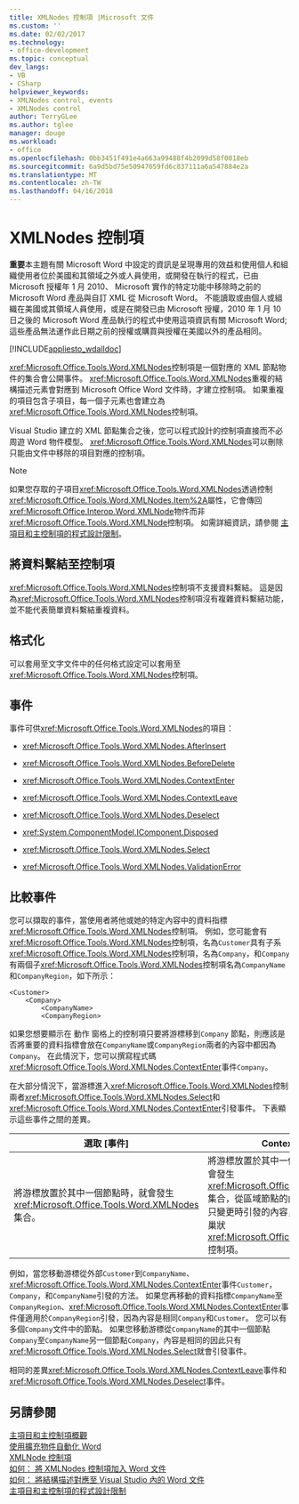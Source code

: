 ```yaml
---
title: XMLNodes 控制項 |Microsoft 文件
ms.custom: ''
ms.date: 02/02/2017
ms.technology:
- office-development
ms.topic: conceptual
dev_langs:
- VB
- CSharp
helpviewer_keywords:
- XMLNodes control, events
- XMLNodes control
author: TerryGLee
ms.author: tglee
manager: douge
ms.workload:
- office
ms.openlocfilehash: 0bb3451f491e4a663a99488f4b2099d58f0018eb
ms.sourcegitcommit: 6a9d5bd75e50947659fd6c837111a6a547884e2a
ms.translationtype: MT
ms.contentlocale: zh-TW
ms.lasthandoff: 04/16/2018
---
```

# <a name="xmlnodes-control"></a>XMLNodes 控制項
  **重要**本主題有關 Microsoft Word 中設定的資訊是呈現專用的效益和使用個人和組織使用者位於美國和其領域之外或人員使用，或開發在執行的程式，已由 Microsoft 授權年 1 月 2010、 Microsoft 實作的特定功能中移除時之前的 Microsoft Word 產品與自訂 XML 從 Microsoft Word。 不能讀取或由個人或組織在美國或其領域人員使用，或是在開發已由 Microsoft 授權，2010 年 1 月 10 日之後的 Microsoft Word 產品執行的程式中使用這項資訊有關 Microsoft Word;這些產品無法運作此日期之前的授權或購買與授權在美國以外的產品相同。  
  
 [!INCLUDE[appliesto_wdalldoc](../vsto/includes/appliesto-wdalldoc-md.md)]  
  
 <xref:Microsoft.Office.Tools.Word.XMLNodes>控制項是一個對應的 XML 節點物件的集合會公開事件。 <xref:Microsoft.Office.Tools.Word.XMLNodes>重複的結構描述元素會對應到 Microsoft Office Word 文件時，才建立控制項。 如果重複的項目包含子項目，每一個子元素也會建立為<xref:Microsoft.Office.Tools.Word.XMLNodes>控制項。  
  
 Visual Studio 建立的 XML 節點集合之後，您可以程式設計的控制項直接而不必周遊 Word 物件模型。 <xref:Microsoft.Office.Tools.Word.XMLNodes>可以刪除只能由文件中移除的項目對應的控制項。  
  
> [!NOTE]  
>  如果您存取的子項目<xref:Microsoft.Office.Tools.Word.XMLNodes>透過控制<xref:Microsoft.Office.Tools.Word.XMLNodes.Item%2A>屬性，它會傳回<xref:Microsoft.Office.Interop.Word.XMLNode>物件而非<xref:Microsoft.Office.Tools.Word.XMLNode>控制項。 如需詳細資訊，請參閱 [主項目和主控制項的程式設計限制](../vsto/programmatic-limitations-of-host-items-and-host-controls.md)。  
  
## <a name="binding-data-to-the-control"></a>將資料繫結至控制項  
 <xref:Microsoft.Office.Tools.Word.XMLNodes>控制項不支援資料繫結。 這是因為<xref:Microsoft.Office.Tools.Word.XMLNodes>控制項沒有複雜資料繫結功能，並不能代表簡單資料繫結重複資料。  
  
## <a name="formatting"></a>格式化  
 可以套用至文字文件中的任何格式設定可以套用至<xref:Microsoft.Office.Tools.Word.XMLNodes>控制項。  
  
## <a name="events"></a>事件  
 事件可供<xref:Microsoft.Office.Tools.Word.XMLNodes>的項目：  
  
-   <xref:Microsoft.Office.Tools.Word.XMLNodes.AfterInsert>  
  
-   <xref:Microsoft.Office.Tools.Word.XMLNodes.BeforeDelete>  
  
-   <xref:Microsoft.Office.Tools.Word.XMLNodes.ContextEnter>  
  
-   <xref:Microsoft.Office.Tools.Word.XMLNodes.ContextLeave>  
  
-   <xref:Microsoft.Office.Tools.Word.XMLNodes.Deselect>  
  
-   <xref:System.ComponentModel.IComponent.Disposed>  
  
-   <xref:Microsoft.Office.Tools.Word.XMLNodes.Select>  
  
-   <xref:Microsoft.Office.Tools.Word.XMLNodes.ValidationError>  
  
## <a name="comparing-events"></a>比較事件  
 您可以擷取的事件，當使用者將他或她的特定內容中的資料指標<xref:Microsoft.Office.Tools.Word.XMLNodes>控制項。 例如，您可能會有<xref:Microsoft.Office.Tools.Word.XMLNodes>控制項，名為`Customer`具有子系<xref:Microsoft.Office.Tools.Word.XMLNodes>控制項，名為`Company`，和`Company`有兩個子<xref:Microsoft.Office.Tools.Word.XMLNodes>控制項名為`CompanyName`和`CompanyRegion`，如下所示：  
  
```  
<Customer>  
    <Company>  
        <CompanyName>  
        <CompanyRegion>  
```  
  
 如果您想要顯示在 動作 窗格上的控制項只要將游標移到`Company` 節點，則應該是否將重要的資料指標會放在`CompanyName`或`CompanyRegion`兩者的內容中都因為`Company`。 在此情況下，您可以撰寫程式碼<xref:Microsoft.Office.Tools.Word.XMLNodes.ContextEnter>事件`Company`。  
  
 在大部分情況下，當游標進入<xref:Microsoft.Office.Tools.Word.XMLNodes>控制兩者<xref:Microsoft.Office.Tools.Word.XMLNodes.Select>和<xref:Microsoft.Office.Tools.Word.XMLNodes.ContextEnter>引發事件。 下表顯示這些事件之間的差異。  
  
|選取 [事件]|ContextEnter 事件|  
|------------------|------------------------|  
|將游標放置於其中一個節點時，就會發生<xref:Microsoft.Office.Tools.Word.XMLNodes>集合。|將游標放置於其中一個節點或子系節點時，就會發生<xref:Microsoft.Office.Tools.Word.XMLNodes>集合，從區域節點的內容之外。 換句話說，它只變更時引發的內容，以及是否可以引發多個巢狀<xref:Microsoft.Office.Tools.Word.XMLNodes>控制項。|  
  
 例如，當您移動游標從外部`Customer`到`CompanyName`、<xref:Microsoft.Office.Tools.Word.XMLNodes.ContextEnter>事件`Customer`， `Company`，和`CompanyName`引發的方法。 如果您再移動的資料指標`CompanyName`至`CompanyRegion`、<xref:Microsoft.Office.Tools.Word.XMLNodes.ContextEnter>事件僅適用於`CompanyRegion`引發，因為內容是相同`Company`和`Customer`。 您可以有多個`Company`文件中的節點。 如果您移動游標從`CompanyName`的其中一個節點`Company`至`CompanyName`另一個節點`Company`，內容是相同的因此只有<xref:Microsoft.Office.Tools.Word.XMLNodes.Select>就會引發事件。  
  
 相同的差異<xref:Microsoft.Office.Tools.Word.XMLNodes.ContextLeave>事件和<xref:Microsoft.Office.Tools.Word.XMLNodes.Deselect>事件。  
  
## <a name="see-also"></a>另請參閱  
 [主項目和主控制項概觀](../vsto/host-items-and-host-controls-overview.md)   
 [使用擴充物件自動化 Word](../vsto/automating-word-by-using-extended-objects.md)   
 [XMLNode 控制項](../vsto/xmlnode-control.md)   
 [如何： 將 XMLNodes 控制項加入 Word 文件](../vsto/how-to-add-xmlnodes-controls-to-word-documents.md)   
 [如何： 將結構描述對應至 Visual Studio 內的 Word 文件](../vsto/how-to-map-schemas-to-word-documents-inside-visual-studio.md)   
 [主項目和主控制項的程式設計限制](../vsto/programmatic-limitations-of-host-items-and-host-controls.md)  
  
  